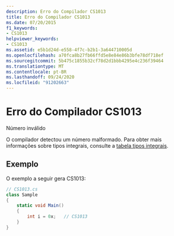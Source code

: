 ```yaml
---
description: Erro do Compilador CS1013
title: Erro do Compilador CS1013
ms.date: 07/20/2015
f1_keywords:
- CS1013
helpviewer_keywords:
- CS1013
ms.assetid: e5b1d24d-e558-4f7c-b2b1-3a644710005d
ms.openlocfilehash: a70fca8b27fb66ffd5e8e84e86b3bfe78df718ef
ms.sourcegitcommit: 5b475c1855b32cf78d2d1bbb4295e4c236f39464
ms.translationtype: MT
ms.contentlocale: pt-BR
ms.lasthandoff: 09/24/2020
ms.locfileid: "91202663"
---
```

# <a name="compiler-error-cs1013"></a>Erro do Compilador CS1013

Número inválido  
  
 O compilador detectou um número malformado. Para obter mais informações sobre tipos integrais, consulte a [tabela tipos integrais](../language-reference/builtin-types/integral-numeric-types.md).  
  
## <a name="example"></a>Exemplo  

 O exemplo a seguir gera CS1013:  
  
```csharp  
// CS1013.cs  
class Sample  
{  
    static void Main()  
    {  
        int i = 0x;   // CS1013  
    }  
}  
```
